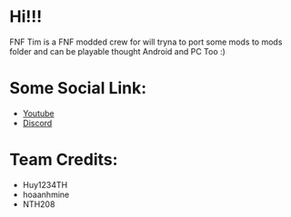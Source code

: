# Hi!!!

FNF Tim is a FNF modded crew for will tryna to port some mods to mods folder and can be playable thought Android and PC Too :)

# Some Social Link:
- [Youtube](https://www.youtube.com/@fnftim)
- [Discord](https://discord.gg/h3CHY4kXGq)

# Team Credits:
- Huy1234TH
- hoaanhmine
- NTH208
